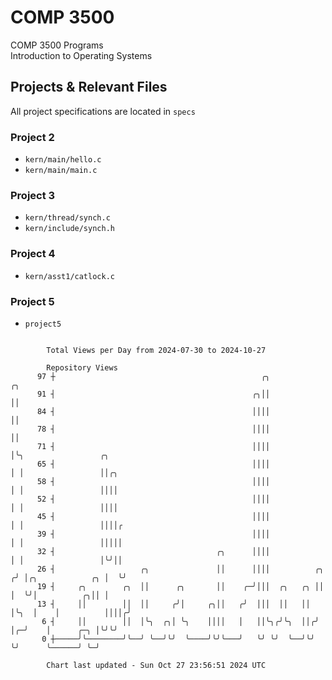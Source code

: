 # COMP 3500
COMP 3500 Programs  
Introduction to Operating Systems  
## Projects & Relevant Files
All project specifications are located in `specs`
### Project 2
- `kern/main/hello.c`
- `kern/main/main.c`
### Project 3
- `kern/thread/synch.c`
- `kern/include/synch.h`
### Project 4
- `kern/asst1/catlock.c`
### Project 5
- `project5`

```

        Total Views per Day from 2024-07-30 to 2024-10-27

        Repository Views
      97 ┼                                              ╭╮                ╭╮
      91 ┤                                            ╭╮││                ││
      84 ┤                                            ││││                ││
      78 ┤                                            ││││                ││
      71 ┤                                            ││││                │╰╮                 ╭╮
      65 ┤                                            ││││                │ │                 ││╭╮
      58 ┤                                            ││││                │ │                 ││││
      52 ┤                                            ││││                │ │                 ││││
      45 ┤                                            ││││                │ │                 ││││╭
      39 ┤                                            ││││                │ │                 │││││
      32 ┤                                    ╭╮      ││││                │ │                 │╰╯││
      26 ┤                   ╭╮               ││      ││││          ╭╮   ╭╯ │╭╮            ╭╮ │  ╰╯
      19 ┤     ╭╮        ╭╮  ││      ╭╮       ││    ╭─╯│││  ╭╮   ╭╮ ││   │  ╰╯│          ╭╮││ │
      13 ┤     ││        ││  ││     ╭╯│     ╭╮││   ╭╯  │││  ││   ││ │╰╮  │    │          ││││╭╯
       6 ┤     ││        ││  │╰╮  ╭╮│ ╰╮    ││││   │   ││╰╮╭╯╰╮  ││╭╯ │╭─╯    │      ╭─╮ │╰╯╰╯
       0 ┼─────╯╰────────╯╰──╯ ╰──╯╰╯  ╰────╯╰╯╰───╯   ╰╯ ╰╯  ╰──╯╰╯  ╰╯      ╰──────╯ ╰─╯

        Chart last updated - Sun Oct 27 23:56:51 2024 UTC
        
```
